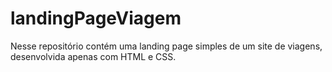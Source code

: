 # landingPageViagem
Nesse repositório contém uma landing page simples de um site de viagens, desenvolvida apenas com HTML e CSS.
